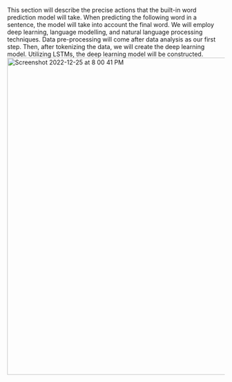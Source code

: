 This section will describe the precise actions that the built-in word prediction model will take. When predicting the following word in a sentence, the model will take into account the final word. We will employ deep learning, language modelling, and natural language processing techniques. Data pre-processing will come after data analysis as our first step. Then, after tokenizing the data, we will create the deep learning model. Utilizing LSTMs, the deep learning model will be constructed.
<img width="733" alt="Screenshot 2022-12-25 at 8 00 41 PM" src="https://user-images.githubusercontent.com/32131585/209471947-c0c47743-0af2-4cb3-b5db-132f5f5c3f0b.png">
